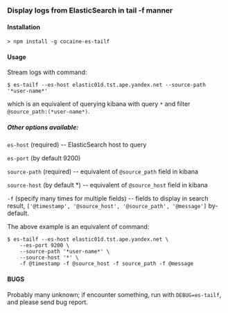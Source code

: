 
### Display logs from ElasticSearch in tail -f manner

#### Installation

```
> npm install -g cocaine-es-tailf
```

#### Usage

Stream logs with command:
```
$ es-tailf --es-host elastic01d.tst.ape.yandex.net --source-path '*user-name*'
```

which is an equivalent of querying kibana with query `*` and filter
`@source_path:(*user-name*)`.

##### Other options available:

`es-host` (required) -- ElasticSearch host to query

`es-port` (by default 9200)

`source-path` (required) -- equivalent of `@source_path` field in kibana

`source-host` (by default *) -- equivalent of `@source_host` field in kibana

`-f` (specify many times for multiple fields) -- fields to display in
search result, `['@timestamp', '@source_host', '@source_path', '@message']`
by-default.


The above example is an equivalent of command:

```
$ es-tailf --es-host elastic01d.tst.ape.yandex.net \
    --es-port 9200 \
    --source-path '*user-name*' \
    --source-host '*' \
    -f @timestamp -f @source_host -f source_path -f @message
```

#### BUGS

Probably many unknown; if encounter something, run with
`DEBUG=es-tailf`, and please send bug report.

